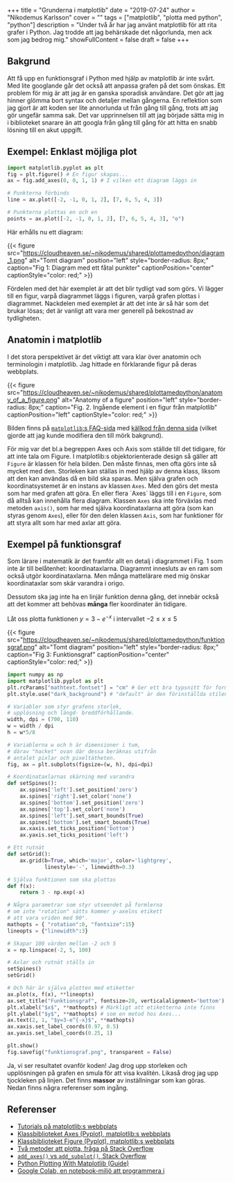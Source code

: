 +++
title = "Grunderna i matplotlib"
date = "2019-07-24"
author = "Nikodemus Karlsson"
cover = ""
tags = ["matplotlib", "plotta med python", "python"]
description = "Under två år har jag använt matplotlib för att rita grafer i Python. Jag trodde att jag behärskade det någorlunda, men ack som jag bedrog mig."
showFullContent = false
draft = false
+++
## Bakgrund
Att få upp en funktionsgraf i Python med hjälp av matplotlib är inte svårt.
Med lite googlande går det också att anpassa grafen på det som önskas. Ett
problem för mig är att jag är en ganska sporadisk användare. Det gör att jag
hinner glömma bort syntax och detaljer mellan gångerna. En reflektion som jag
gjort är att koden ser lite annorlunda ut från gång till gång, trots att jag gör
ungefär samma sak. Det var upprinnelsen till att jag började sätta mig in i
biblioteket snarare än att googla från gång till gång för att hitta en snabb
lösning till en akut uppgift.

## Exempel: Enklast möjliga plot
```python
import matplotlib.pyplot as plt
fig = plt.figure() # En figur skapas...
ax = fig.add_axes(0, 0, 1, 1) # I vilken ett diagram läggs in

# Punkterna förbinds
line = ax.plot([-2, -1, 0, 1, 2], [7, 6, 5, 4, 3])

# Punkterna plottas en och en
points = ax.plot([-2, -1, 0, 1, 2], [7, 6, 5, 4, 3], "o")
```

Här erhålls nu ett diagram:

{{< figure src="https://cloudheaven.se/~nikodemus/shared/plottamedpython/diagram_1.png" alt="Tomt diagram" position="left" style="border-radius: 8px;" caption="Fig 1: Diagram med ett fåtal punkter" captionPosition="center" captionStyle="color: red;" >}}

Fördelen med det här exemplet är att det blir tydligt vad som görs. Vi lägger
till en figur, varpå diagrammet läggs i figuren, varpå grafen plottas i
diagrammet. Nackdelen med exemplet är att det inte är så här som det brukar
lösas; det är vanligt att vara mer generell på bekostnad av tydligheten.

## Anatomin i matplotlib
I det stora perspektivet är det viktigt att vara klar över anatomin och
terminologin i matplotlib. Jag hittade en förklarande figur på deras
webbplats.

{{< figure src="https://cloudheaven.se/~nikodemus/shared/plottamedpython/anatomy_of_a_figure.png" alt="Anatomy of a figure" position="left" style="border-radius: 8px;" caption="Fig. 2. Ingående element i en figur från matplotlib" captionPosition="left" captionStyle="color: red;" >}}

Bilden finns på [`matplotlib`:s FAQ-sida](https://matplotlib.org/faq/usage_faq.html) med [källkod från denna sida](https://matplotlib.org/3.1.0/gallery/showcase/anatomy.html) (vilket gjorde att jag kunde modifiera
den till mörk bakgrund).

För mig var det bl.a begreppen Axes och Axis som ställde till det tidigare, för
att inte tala om Figure. I matplotlib:s objektorienterade design så gäller
att `Figure` är klassen för hela bilden. Den måste finnas, men ofta görs inte
så mycket med den. Storleken kan ställas in med hjälp av denna klass, liksom
att den kan användas då en bild ska sparas. Men själva grafen och
koordinatsystemet är en instans av klassen `Axes`. Med den görs det mesta
som har med grafen att göra. En eller flera ´Axes´ läggs till i en `Figure`,
som då alltså kan innehålla flera diagram.
Klassen `Axes` ska inte förväxlas med metoden `axis()`, som har med själva
koordinataxlarna att göra (som kan styras genom `Axes`), eller för den delen
klassen `Axis`, som har funktioner för att styra allt som har med axlar
att göra.

## Exempel på funktionsgraf
Som lärare i matematik är det framför allt en detalj i diagrammet i Fig. 1
som inte är till belåtenhet: koordinataxlarna.
Diagrammt innesluts av en ram som också utgör koordinataxlarna. Men många
mattelärare med mig önskar koordinataxlar som skär varandra i origo.

Dessutom ska jag inte ha en linjär funktion denna gång, det innebär också
att det kommer att behövas **många** fler koordinater än tidigare.

Låt oss plotta funktionen $y=3-e^{-x}$ i intervallet $-2\leq x\leq 5$

{{< figure src="https://cloudheaven.se/~nikodemus/shared/plottamedpython/funktionsgraf.png" alt="Tomt diagram" position="left" style="border-radius: 8px;" caption="Fig 3: Funktionsgraf" captionPosition="center" captionStyle="color: red;" >}}

```python
import numpy as np
import matplotlib.pyplot as plt
plt.rcParams["mathtext.fontset"] = "cm" # Ger ett bra typsnitt för formler
plt.style.use("dark_background") # "default" är den förinställda stilen

# Variabler som styr grafens storlek,
# upplösning och längd- breddförhållande.
width, dpi = (700, 110)
w = width / dpi
h = w*5/8

# Variablerna w och h är dimensioner i tum,
# därav "hacket" ovan där dessa beräknas utifrån
# antalet pixlar och pixeltätheten.
fig, ax = plt.subplots(figsize=(w, h), dpi=dpi)

# Koordinataxlarnas skärning med varandra
def setSpines():
    ax.spines['left'].set_position('zero')
    ax.spines['right'].set_color('none')
    ax.spines['bottom'].set_position('zero')
    ax.spines['top'].set_color('none')
    ax.spines['left'].set_smart_bounds(True)
    ax.spines['bottom'].set_smart_bounds(True)
    ax.xaxis.set_ticks_position('bottom')
    ax.yaxis.set_ticks_position('left')

# Ett rutnät
def setGrid():
    ax.grid(b=True, which='major', color='lightgrey',
            linestyle='-', linewidth=0.3)

# Själva funktionen som ska plottas
def f(x):
    return 3 - np.exp(-x)

# Några parametrar som styr utseendet på formlerna
# om inte "rotation" sätts kommer y-axelns etikett
# att vara vriden med 90°.
mathopts = { "rotation":0, "fontsize":15}
lineopts = {"linewidth":3}

# Skapar 100 värden mellan -2 och 5
x = np.linspace(-2, 5, 100)

# Axlar och rutnät ställs in
setSpines()
setGrid()

# Och här är själva plotten med etiketter
ax.plot(x, f(x), **lineopts)
ax.set_title("Funktionsgraf", fontsize=20, verticalalignment='bottom')
plt.xlabel("$x$", **mathopts) # Märkligt att etiketterna inte finns
plt.ylabel("$y$", **mathopts) # som en metod hos Axes...
ax.text(2, 1, "$y=3-e^{-x}$", **mathopts)
ax.xaxis.set_label_coords(0.97, 0.5)
ax.yaxis.set_label_coords(0.25, 1)

plt.show()
fig.savefig("funktionsgraf.png", transparent = False)
```
Ja, vi ser resultatet ovanför koden! Jag drog upp storleken och upplösningen
på grafen en smula för att visa kvalitén. Likaså drog jag upp tjockleken på
linjen. Det finns **massor** av inställningar som kan göras. Nedan finns några
referenser som ingång.

## Referenser
* [Tutorials på matplotlib:s webbplats](https://matplotlib.org/tutorials/index.html)
* [Klassbiblioteket Axes (Pyplot), matplotlib:s webbplats](https://matplotlib.org/api/pyplot_summary.html)
* [Klassbiblioteket Figure (Pyplot), matplotlib:s webbplats](https://matplotlib.org/api/_as_gen/matplotlib.pyplot.figure.html#matplotlib.pyplot.figure)
* [Två metoder att plotta, fråga på Stack Overflow](https://stackoverflow.com/questions/43482191/matplotlib-axes-plot-vs-pyplot-plot#)
* [`add_axes()` vs `add_subplot()`, Stack Overflow](https://stackoverflow.com/questions/43326680/what-are-the-differences-between-add-axes-and-add-subplot)
* [Python Plotting With Matplotlib (Guide)](https://realpython.com/python-matplotlib-guide/)
* [Google Colab, en notebook-miljö att programmera i](https://colab.research.google.com/)
